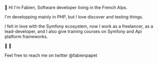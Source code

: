 👋 Hi I'm Fabien, Software developer living in the French Alps. 

I'm developping mainly in PHP, but I love discover and testing things.

I felt in love with the Symfony ecosystem, now I work as a freelancer, as a lead-developer, 
and I also give training courses on Symfony and Api platform frameworks.

🐘 🐋

Feel free to reach me on twitter @fabienpapet 
